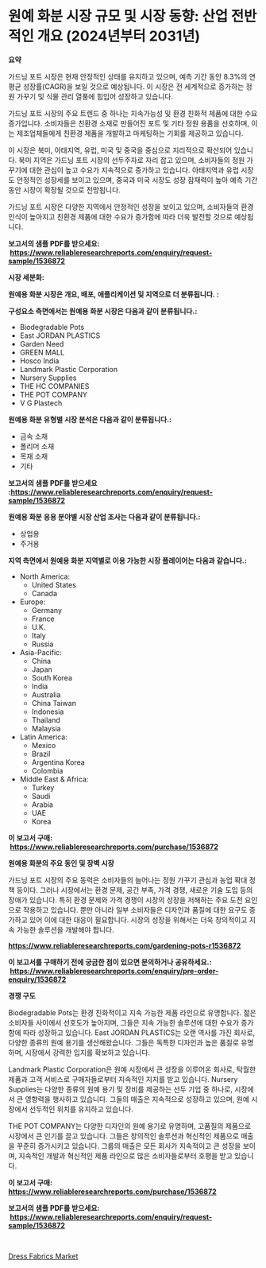 <p><h1>원예 화분 시장 규모 및 시장 동향: 산업 전반적인 개요 (2024년부터 2031년)</h1></p><p><strong>요약</strong></p>
<p><p>가드닝 포트 시장은 현재 안정적인 상태를 유지하고 있으며, 예측 기간 동안 8.3%의 연평균 성장률(CAGR)을 보일 것으로 예상됩니다. 이 시장은 전 세계적으로 증가하는 정원 가꾸기 및 식물 관리 열풍에 힘입어 성장하고 있습니다.</p><p>가드닝 포트 시장의 주요 트렌드 중 하나는 지속가능성 및 환경 친화적 제품에 대한 수요 증가입니다. 소비자들은 친환경 소재로 만들어진 포트 및 기타 정원 용품을 선호하며, 이는 제조업체들에게 친환경 제품을 개발하고 마케팅하는 기회를 제공하고 있습니다.</p><p>이 시장은 북미, 아태지역, 유럽, 미국 및 중국을 중심으로 지리적으로 확산되어 있습니다. 북미 지역은 가드닝 포트 시장의 선두주자로 자리 잡고 있으며, 소비자들의 정원 가꾸기에 대한 관심이 높고 수요가 지속적으로 증가하고 있습니다. 아태지역과 유럽 시장도 안정적인 성장세를 보이고 있으며, 중국과 미국 시장도 성장 잠재력이 높아 예측 기간 동안 시장이 확장될 것으로 전망됩니다.</p><p>가드닝 포트 시장은 다양한 지역에서 안정적인 성장을 보이고 있으며, 소비자들의 환경 인식이 높아지고 친환경 제품에 대한 수요가 증가함에 따라 더욱 발전할 것으로 예상됩니다.</p></p>
<p><strong>보고서의 샘플 PDF를 받으세요: &nbsp;<a href="https://www.reliableresearchreports.com/enquiry/request-sample/1536872">https://www.reliableresearchreports.com/enquiry/request-sample/1536872</a></strong></p>
<p><strong>시장 세분화:</strong></p>
<p><strong> 원예용 화분 시장은 개요, 배포, 애플리케이션 및 지역으로 더 분류됩니다. :</strong></p>
<p><strong>구성요소 측면에서는 원예용 화분 시장은 다음과 같이 분류됩니다.:</strong></p>
<p><ul><li>Biodegradable Pots</li><li>East JORDAN PLASTICS</li><li>Garden Need</li><li>GREEN MALL</li><li>Hosco India</li><li>Landmark Plastic Corporation</li><li>Nursery Supplies</li><li>THE HC COMPANIES</li><li>THE POT COMPANY</li><li>V G Plastech</li></ul></p>
<p><strong> 원예용 화분 유형별 시장 분석은 다음과 같이 분류됩니다.:</strong></p>
<p><ul><li>금속 소재</li><li>폴리머 소재</li><li>목재 소재</li><li>기타</li></ul></p>
<p><strong>보고서의 샘플 PDF를 받으세요 :<a href="https://www.reliableresearchreports.com/enquiry/request-sample/1536872">https://www.reliableresearchreports.com/enquiry/request-sample/1536872</a></strong></p>
<p><strong> 원예용 화분 응용 분야별 시장 산업 조사는 다음과 같이 분류됩니다.:</strong></p>
<p><ul><li>상업용</li><li>주거용</li></ul></p>
<p><strong>지역 측면에서 원예용 화분 지역별로 이용 가능한 시장 플레이어는 다음과 같습니다.:</strong></p>
<p><ul>
    <li>
        North America:
        <ul>
            <li>United States</li>
            <li>Canada</li>
        </ul>
    </li>
    <li>
        Europe:
        <ul>
            <li>Germany</li>
            <li>France</li>
            <li>U.K.</li>
            <li>Italy</li>
            <li>Russia</li>
        </ul>
    </li>
    <li>
        Asia-Pacific:
        <ul>
            <li>China</li>
            <li>Japan</li>
            <li>South Korea</li>
            <li>India</li>
            <li>Australia</li>
            <li>China Taiwan</li>
            <li>Indonesia</li>
            <li>Thailand</li>
            <li>Malaysia</li>
        </ul>
    </li>
    <li>
        Latin America:
        <ul>
            <li>Mexico</li>
            <li>Brazil</li>
            <li>Argentina Korea</li>
            <li>Colombia</li>
        </ul>
    </li>
    <li>
        Middle East & Africa:
        <ul>
            <li>Turkey</li>
            <li>Saudi</li>
            <li>Arabia</li>
            <li>UAE</li>
            <li>Korea</li>
        </ul>
    </li>
    </ul></p>
<p><strong>이 보고서 구매: &nbsp;<a href="https://www.reliableresearchreports.com/purchase/1536872">https://www.reliableresearchreports.com/purchase/1536872</a></strong></p>
<p><strong>원예용 화분의 주요 동인 및 장벽 시장</strong></p>
<p><p>가드닝 포트 시장의 주요 동력은 소비자들의 늘어나는 정원 가꾸기 관심과 농업 확대 정책 등이다. 그러나 시장에서는 환경 문제, 공간 부족, 가격 경쟁, 새로운 기술 도입 등의 장애가 있습니다. 특히 환경 문제와 가격 경쟁이 시장의 성장을 저해하는 주요 도전 요인으로 작용하고 있습니다. 뿐만 아니라 일부 소비자들은 디자인과 품질에 대한 요구도 증가하고 있어 이에 대한 대응이 필요합니다. 시장의 성장을 위해서는 더욱 창의적이고 지속 가능한 솔루션을 개발해야 합니다.</p></p>
<p><strong><a href="https://www.reliableresearchreports.com/gardening-pots-r1536872">https://www.reliableresearchreports.com/gardening-pots-r1536872</a></strong></p>
<p><strong>이 보고서를 구매하기 전에 궁금한 점이 있으면 문의하거나 공유하세요.: &nbsp;<a href="https://www.reliableresearchreports.com/enquiry/pre-order-enquiry/1536872">https://www.reliableresearchreports.com/enquiry/pre-order-enquiry/1536872</a></strong></p>
<p><strong>경쟁 구도</strong></p>
<p><p>Biodegradable Pots는 환경 친화적이고 지속 가능한 제품 라인으로 유명합니다. 젊은 소비자들 사이에서 선호도가 높아지며, 그들은 지속 가능한 솔루션에 대한 수요가 증가함에 따라 성장하고 있습니다. East JORDAN PLASTICS는 오랜 역사를 가진 회사로, 다양한 종류의 원예 용기를 생산해왔습니다. 그들은 독특한 디자인과 높은 품질로 유명하며, 시장에서 강력한 입지를 확보하고 있습니다.</p><p>Landmark Plastic Corporation은 원예 시장에서 큰 성장을 이루어온 회사로, 탁월한 제품과 고객 서비스로 구매자들로부터 지속적인 지지를 받고 있습니다. Nursery Supplies는 다양한 종류의 원예 용기 및 장비를 제공하는 선두 기업 중 하나로, 시장에서 큰 영향력을 행사하고 있습니다. 그들의 매출은 지속적으로 성장하고 있으며, 원예 시장에서 선두적인 위치를 유지하고 있습니다.</p><p>THE POT COMPANY는 다양한 디자인의 원예 용기로 유명하며, 고품질의 제품으로 시장에서 큰 인기를 끌고 있습니다. 그들은 창의적인 솔루션과 혁신적인 제품으로 매출을 꾸준히 증가시키고 있습니다. 그룹의 매출은 모든 회사가 지속적이고 큰 성장을 보이며, 지속적인 개발과 혁신적인 제품 라인으로 많은 소비자들로부터 호평을 받고 있습니다.</p></p>
<p><strong>이 보고서 구매: &nbsp; <a href="https://www.reliableresearchreports.com/purchase/1536872">https://www.reliableresearchreports.com/purchase/1536872</a></strong></p>
<p><strong>보고서의 샘플 PDF를 받으세요: &nbsp;<a href="https://www.reliableresearchreports.com/enquiry/request-sample/1536872">https://www.reliableresearchreports.com/enquiry/request-sample/1536872</a></strong><strong></strong></p>
<p>&nbsp;</p>
<p><p><a href="https://spotless-saver-8fd.notion.site/Dress-Fabrics-Market-Size-Growing-and-Forecasted-for-period-from-2024-2031-and-provides-complete-m-47b0579b055c482f9f4d4bf354c686ba">Dress Fabrics Market</a></p></p>